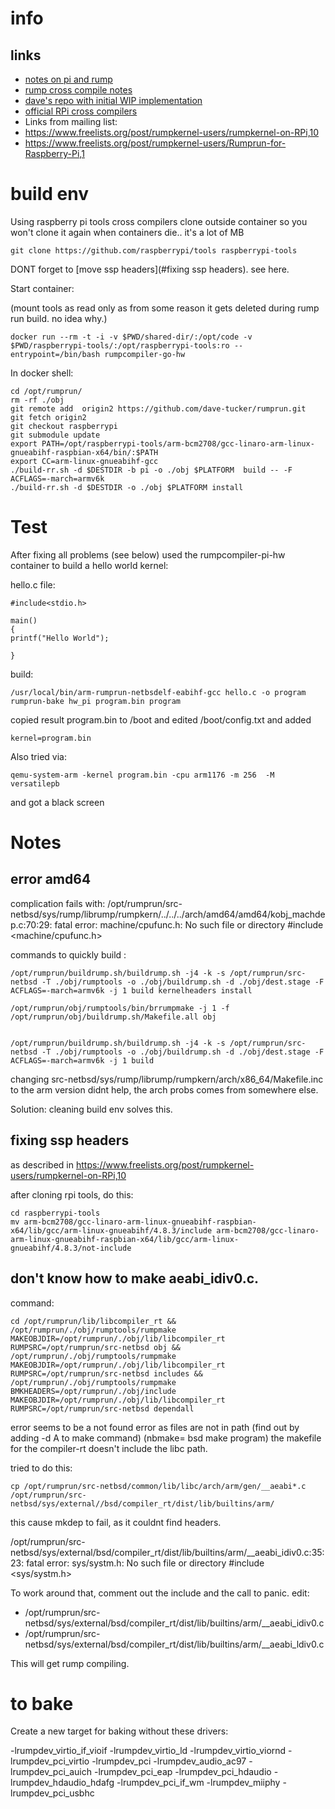 # info
## links
- [notes on pi and rump](https://github.com/rumpkernel/wiki/wiki/Info%3A-Notes-on-hardware-platforms#raspberry-pi)
- [rump cross compile notes](https://github.com/rumpkernel/wiki/wiki/Howto:-Cross-compiling)
- [dave's repo with initial WIP implementation](https://github.com/dave-tucker/rumprun/tree/raspberrypi)
- [official RPi cross compilers](https://github.com/raspberrypi/tools)
- Links from mailing list:
 - https://www.freelists.org/post/rumpkernel-users/rumpkernel-on-RPi,10
 - https://www.freelists.org/post/rumpkernel-users/Rumprun-for-Raspberry-Pi,1

# build env

Using raspberry pi tools cross compilers
clone outside container so you won't clone it again when containers die.. it's a lot of MB

    git clone https://github.com/raspberrypi/tools raspberrypi-tools

DONT forget to [move ssp headers](#fixing ssp headers). see here.

Start container:

(mount tools as read only as from some reason it gets deleted during rump run build. no idea why.)

    docker run --rm -t -i -v $PWD/shared-dir/:/opt/code -v $PWD/raspberrypi-tools/:/opt/raspberrypi-tools:ro --entrypoint=/bin/bash rumpcompiler-go-hw

In docker shell:

    cd /opt/rumprun/
    rm -rf ./obj
    git remote add  origin2 https://github.com/dave-tucker/rumprun.git
    git fetch origin2
    git checkout raspberrypi
    git submodule update
    export PATH=/opt/raspberrypi-tools/arm-bcm2708/gcc-linaro-arm-linux-gnueabihf-raspbian-x64/bin/:$PATH
    export CC=arm-linux-gnueabihf-gcc
    ./build-rr.sh -d $DESTDIR -b pi -o ./obj $PLATFORM  build -- -F ACFLAGS=-march=armv6k
    ./build-rr.sh -d $DESTDIR -o ./obj $PLATFORM install

# Test

After fixing all problems (see below) used the rumpcompiler-pi-hw container to build a hello world kernel:

hello.c file:

    #include<stdio.h>

    main()
    {
    printf("Hello World");

    }

build:

    /usr/local/bin/arm-rumprun-netbsdelf-eabihf-gcc hello.c -o program
    rumprun-bake hw_pi program.bin program

copied result program.bin to /boot and edited /boot/config.txt and added

    kernel=program.bin

Also tried via:

    qemu-system-arm -kernel program.bin -cpu arm1176 -m 256  -M versatilepb

and got a black screen

# Notes

## error amd64
complication fails with:
/opt/rumprun/src-netbsd/sys/rump/librump/rumpkern/../../../arch/amd64/amd64/kobj_machdep.c:70:29: fatal error: machine/cpufunc.h: No such file or directory
 #include <machine/cpufunc.h>

commands to quickly build :

    /opt/rumprun/buildrump.sh/buildrump.sh -j4 -k -s /opt/rumprun/src-netbsd -T ./obj/rumptools -o ./obj/buildrump.sh -d ./obj/dest.stage -F ACFLAGS=-march=armv6k -j 1 build kernelheaders install

    /opt/rumprun/obj/rumptools/bin/brrumpmake -j 1 -f /opt/rumprun/obj/buildrump.sh/Makefile.all obj


    /opt/rumprun/buildrump.sh/buildrump.sh -j4 -k -s /opt/rumprun/src-netbsd -T ./obj/rumptools -o ./obj/buildrump.sh -d ./obj/dest.stage -F ACFLAGS=-march=armv6k -j 1 build


changing src-netbsd/sys/rump/librump/rumpkern/arch/x86_64/Makefile.inc to the arm version didnt help, the arch probs comes from somewhere else.

Solution: cleaning build env solves this.

## fixing ssp headers

as described in https://www.freelists.org/post/rumpkernel-users/rumpkernel-on-RPi,10

after cloning rpi tools, do this:

    cd raspberrypi-tools
    mv arm-bcm2708/gcc-linaro-arm-linux-gnueabihf-raspbian-x64/lib/gcc/arm-linux-gnueabihf/4.8.3/include arm-bcm2708/gcc-linaro-arm-linux-gnueabihf-raspbian-x64/lib/gcc/arm-linux-gnueabihf/4.8.3/not-include

## don't know how to make aeabi_idiv0.c.

command:

    cd /opt/rumprun/lib/libcompiler_rt && /opt/rumprun/./obj/rumptools/rumpmake MAKEOBJDIR=/opt/rumprun/./obj/lib/libcompiler_rt RUMPSRC=/opt/rumprun/src-netbsd obj && /opt/rumprun/./obj/rumptools/rumpmake MAKEOBJDIR=/opt/rumprun/./obj/lib/libcompiler_rt RUMPSRC=/opt/rumprun/src-netbsd includes && /opt/rumprun/./obj/rumptools/rumpmake BMKHEADERS=/opt/rumprun/./obj/include MAKEOBJDIR=/opt/rumprun/./obj/lib/libcompiler_rt RUMPSRC=/opt/rumprun/src-netbsd dependall


error seems to be a not found error as files are not in path (find out by adding -d A to make command) (nbmake= bsd make program)
the makefile for the compiler-rt doesn't include the libc path.

tried to do this:

    cp /opt/rumprun/src-netbsd/common/lib/libc/arch/arm/gen/__aeabi*.c  /opt/rumprun/src-netbsd/sys/external//bsd/compiler_rt/dist/lib/builtins/arm/

this cause mkdep to fail, as it couldnt find headers.


/opt/rumprun/src-netbsd/sys/external/bsd/compiler_rt/dist/lib/builtins/arm/__aeabi_idiv0.c:35:23: fatal error: sys/systm.h: No such file or directory
 #include <sys/systm.h>

To work around that, comment out the include and the call to panic.
edit:
- /opt/rumprun/src-netbsd/sys/external/bsd/compiler_rt/dist/lib/builtins/arm/__aeabi_idiv0.c
- /opt/rumprun/src-netbsd/sys/external/bsd/compiler_rt/dist/lib/builtins/arm/__aeabi_ldiv0.c

This will get rump compiling.


# to bake

Create a new target for baking without these drivers:

-lrumpdev_virtio_if_vioif
-lrumpdev_virtio_ld
-lrumpdev_virtio_viornd
-lrumpdev_pci_virtio
-lrumpdev_pci
-lrumpdev_audio_ac97
-lrumpdev_pci_auich
-lrumpdev_pci_eap
-lrumpdev_pci_hdaudio
-lrumpdev_hdaudio_hdafg
-lrumpdev_pci_if_wm
-lrumpdev_miiphy
-lrumpdev_pci_usbhc
